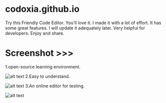 # codoxia.github.io

 Try this Friendly Code Editor. You'll love it. I made it with a lot of effort. It has some great features. I will update it adequately later. Very helpful for developers. Enjoy and share.
 
 # Screenshot >>>
 1.open-source learning environment.
 
 ![alt text](https://github.com/AhsanParadise/ahsanparadise.github.io/blob/master/ScreenShot1.jpg?raw=true)
 2.Easy to understand.
 
 ![alt text](https://github.com/AhsanParadise/ahsanparadise.github.io/blob/master/ScreenShot2.jpg?raw=true)
 3.An online editor for testing.
 
 ![alt text](https://github.com/AhsanParadise/ahsanparadise.github.io/blob/master/ScreenShot3.jpg?raw=true)
